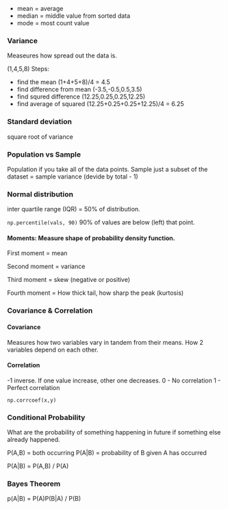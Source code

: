* mean = average
* median = middle value from sorted data
* mode = most count value

### Variance
Measeures how spread out the data is.

(1,4,5,8)
Steps:
* find the mean (1+4+5+8)/4 = 4.5
* find difference from mean (-3.5,-0.5,0.5,3.5)
* find squred difference (12.25,0.25,0.25,12.25)
* find average of squared (12.25+0.25+0.25+12.25)/4 = 6.25

### Standard deviation

square root of variance

### Population vs Sample
Population if you take all of the data points.
Sample just a subset of the dataset = sample variance (devide by total - 1)

### Normal distribution
inter quartile range (IQR) = 50% of distribution.
   
<code>np.percentile(vals, 90)</code> 90% of values are below (left) that point.

#### Moments: Measure shape of probability density function.
First moment = mean

Second moment = variance

Third moment = skew (negative or positive)

Fourth moment = How thick tail, how sharp the peak (kurtosis)

### Covariance & Correlation
#### Covariance
Measures how two variables vary in tandem from their means. How 2 variables depend on each other.
#### Correlation
-1 inverse. If one value increase, other one decreases.
0 -  No correlation
1 - Perfect correlation

<code>np.corrcoef(x,y)</code>

### Conditional Probability
What are the probability of something happening in future if something else already happened.

P(A,B) = both occurring
P(A|B) = probability of B given A has occurred

P(A|B) = P(A,B) / P(A)

### Bayes Theorem
p(A|B) = P(A)P(B|A) / P(B)

